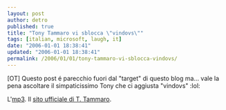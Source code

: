 ```yaml
---
layout: post
author: detro
published: true
title: "Tony Tammaro vi sblocca \"vindovs\""
tags: [italian, microsoft, laugh, it]
date: "2006-01-01 18:38:41"
updated: "2006-01-01 18:38:41"
permalink: /2006/01/01/tony-tammaro-vi-sblocca-vindovs/
---
```


[OT]
Questo post é parecchio fuori dal "target" di questo blog ma... vale la pena ascoltare il simpaticissimo Tony che ci aggiusta "vindovs" :lol:

L'<a href="http://www.tonytammaro.com/TonyTammaro_RadioMarte_Quando_il_computer_sinkiomma.mp3">mp3</a>.
Il <a href="http://www.tonytammaro.com/" target="_new">sito ufficiale di T. Tammaro</a>.
